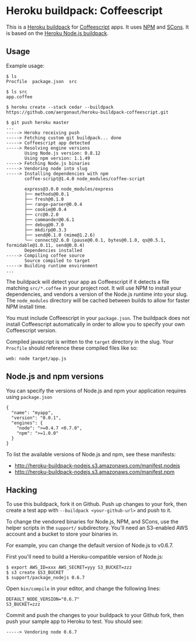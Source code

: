 Heroku buildpack: Coffeescript
==============================

This is a [Heroku buildpack](http://devcenter.heroku.com/articles/buildpacks) for [Coffeescript](http://coffeescript.org/) apps. It uses [NPM](http://npmjs.org/) and [SCons](http://www.scons.org/). It is based on the [Heroku Node.js buildpack](https://github.com/heroku/heroku-buildpack-nodejs).

Usage
-----

Example usage:

    $ ls
    Procfile  package.json  src

    $ ls src
    app.coffee

    $ heroku create --stack cedar --buildpack https://github.com/aergonaut/heroku-buildpack-coffeescript.git

    $ git push heroku master
    ...
    -----> Heroku receiving push
    -----> Fetching custom git buildpack... done
    -----> Coffeescript app detected
    -----> Resolving engine versions
           Using Node.js version: 0.8.12
           Using npm version: 1.1.49
    -----> Fetching Node.js binaries
    -----> Vendoring node into slug
    -----> Installing dependencies with npm
           coffee-script@1.4.0 node_modules/coffee-script

           express@3.0.0 node_modules/express
           ├── methods@0.0.1
           ├── fresh@0.1.0
           ├── range-parser@0.0.4
           ├── cookie@0.0.4
           ├── crc@0.2.0
           ├── commander@0.6.1
           ├── debug@0.7.0
           ├── mkdirp@0.3.3
           ├── send@0.1.0 (mime@1.2.6)
           └── connect@2.6.0 (pause@0.0.1, bytes@0.1.0, qs@0.5.1, formidable@1.0.11, send@0.0.4)
           Dependencies installed
    -----> Compiling coffee source
           Source compiled to target
    -----> Building runtime environment
    ...

The buildpack will detect your app as Coffeescript if it detects a file matching `src/*.coffee` in your project root.  It will use NPM to install your dependencies, and vendors a version of the Node.js runtime into your slug.  The `node_modules` directory will be cached between builds to allow for faster NPM install time.

You must include Coffeescript in your `package.json`. The buildpack does not install Coffeescript automatically in order to allow you to specify your own Coffeescript version.

Compiled javascript is written to the `target` directory in the slug. Your `Procfile` should reference these compiled files like so:

    web: node target/app.js

Node.js and npm versions
------------------------

You can specify the versions of Node.js and npm your application requires using `package.json`

    {
      "name": "myapp",
      "version": "0.0.1",
      "engines": {
        "node": ">=0.4.7 <0.7.0",
        "npm": ">=1.0.0"
      }
    }

To list the available versions of Node.js and npm, see these manifests:

* http://heroku-buildpack-nodejs.s3.amazonaws.com/manifest.nodejs
* http://heroku-buildpack-nodejs.s3.amazonaws.com/manifest.npm

Hacking
-------

To use this buildpack, fork it on Github.  Push up changes to your fork, then create a test app with `--buildpack <your-github-url>` and push to it.

To change the vendored binaries for Node.js, NPM, and SCons, use the helper scripts in the `support/` subdirectory.  You'll need an S3-enabled AWS account and a bucket to store your binaries in.

For example, you can change the default version of Node.js to v0.6.7.

First you'll need to build a Heroku-compatible version of Node.js:

    $ export AWS_ID=xxx AWS_SECRET=yyy S3_BUCKET=zzz
    $ s3 create $S3_BUCKET
    $ support/package_nodejs 0.6.7

Open `bin/compile` in your editor, and change the following lines:

    DEFAULT_NODE_VERSION="0.6.7"
    S3_BUCKET=zzz

Commit and push the changes to your buildpack to your Github fork, then push your sample app to Heroku to test.  You should see:

    -----> Vendoring node 0.6.7
